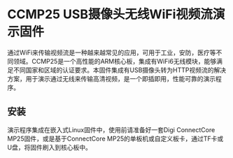 # CCMP25 USB摄像头无线WiFi视频流演示固件
通过WiFi来传输视频流是一种越来越常见的应用，可用于工业，安防，医疗等不同领域。CCMP25是一个高性能的ARM核心板，集成有WiFi6无线模块，能够满足不同国家和区域的认证要求。本固件集成有USB摄像头转为HTTP视频流的解决方案，用于演示通过无线来传输高清视频，是一个即插即用，性能可靠的演示程序。

## 安装
演示程序集成在嵌入式Linux固件中，使用前请准备好一套Digi ConnectCore MP25固件，或是基于ConnectCore MP25的单板机或自定义板卡，通过TF卡或U盘，将固件刷入到核心板中。

<!DOCTYPE html>
<html>
<head>
    <style>
        .tab-content {
            display: none;
            padding: 10px;
            border: 1px solid #ddd;
        }

        .tab-content:target {
            display: block;
        }
    </style>
</head>
<body>

<h2>TF卡刷固件</h2>
<div id="sdcard" class="tab-content">
    <pre>setenv image-name dey-image-lvgl 
    run install_linux_fw_sd
    </pre>
</div>

<h2>U盘刷固件</h2>
<div id="udisk" class="tab-content">
    <pre>usb start
     setenv image-name dey-image-lvgl
     run install_linux_fw_usb
     </pre>
</div>

</body>
</html>